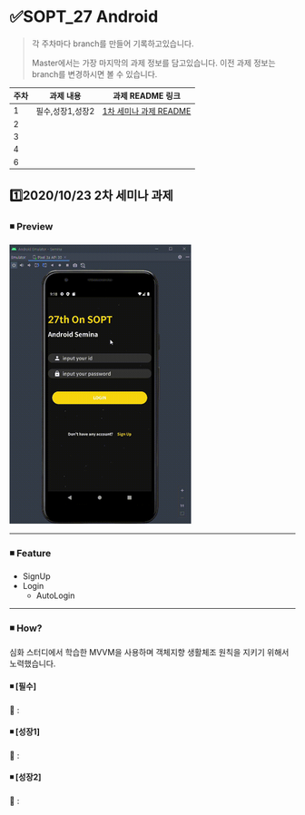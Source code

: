 # ✅SOPT_27 Android

> 각 주차마다 branch를 만들어 기록하고있습니다.
>
> Master에서는 가장 마지막의 과제 정보를 담고있습니다. 이전 과제 정보는 branch를 변경하시면 볼 수 있습니다.

| 주차 | 과제 내용        | 과제 README 링크                                             |
| ---- | ---------------- | ------------------------------------------------------------ |
| 1    | 필수,성장1,성장2 | [1차 세미나 과제 README](https://github.com/jinsu4755/AndroidSOPT/blob/week1(MVVM)-login%2CsignUp%2CAutoLogin/SOPT_27th_Android/README.md) |
| 2    |                  |                                                              |
| 3    |                  |                                                              |
| 4    |                  |                                                              |
| 6    |                  |                                                              |



## 1️⃣2020/10/23 2차 세미나 과제

### ◾ Preview

<img src="./README/week1/week1.gif" alt="preview" style="zoom:50%;" />

---

### ◾ Feature

- SignUp
- Login
  - AutoLogin

---

### ◾ How?

심화 스터디에서 학습한 MVVM을 사용하며 객체지향 생활체조 원칙을 지키기 위해서 노력했습니다.



#### ◾ [필수] 

🥕 :



#### ◾ [성장1] 

🥕 :





#### ◾ [성장2] 

🥕 :

